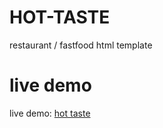 # HOT-TASTE
restaurant / fastfood html template
# live demo
live demo: [hot taste](https://hottaste.netlify.com/)
